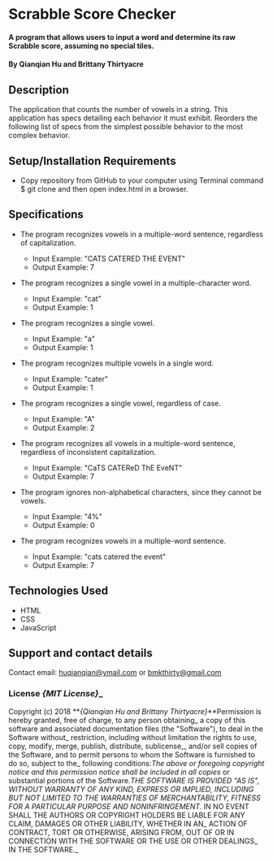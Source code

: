 # Scrabble Score Checker

#### A program that allows users to input a word and determine its raw Scrabble score, assuming no special tiles.

#### By **Qianqian Hu and Brittany Thirtyacre**

## Description

The application that counts the number of vowels in a string. This application has specs detailing each behavior it must exhibit. Reorders the following list of specs from the simplest possible behavior to the most complex behavior.

## Setup/Installation Requirements

* Copy repository from GitHub to your computer using Terminal command $ git clone and then open index.html in a browser.
<!-- * Open [link](https://QIANQIANHU.github.io/number-game) in your browser. -->

## Specifications

* The program recognizes vowels in a multiple-word sentence, regardless of capitalization.
  * Input Example: "CATS CATERED THE EVENT"
  * Output Example: 7

* The program recognizes a single vowel in a multiple-character word.
  * Input Example: "cat"
  * Output Example: 1

* The program recognizes a single vowel.
  * Input Example: "a"
  * Output Example: 1

* The program recognizes multiple vowels in a single word.
  * Input Example: "cater"
  * Output Example: 1

* The program recognizes a single vowel, regardless of case.
  * Input Example: "A"
  * Output Example: 2

* The program recognizes all vowels in a multiple-word sentence, regardless of inconsistent capitalization.
  * Input Example: "CaTS CATEReD ThE EveNT"
  * Output Example: 7

* The program ignores non-alphabetical characters, since they cannot be vowels.
  * Input Example: "4%"
  * Output Example: 0

* The program recognizes vowels in a multiple-word sentence.
  * Input Example: "cats catered the event"
  * Output Example: 7

## Technologies Used

  * HTML
  * CSS
  * JavaScript

## Support and contact details

Contact email: huqianqian@ymail.com or bmkthirty@gmail.com

### License **_{MIT License}_**_

Copyright (c) 2018 **_{Qianqian Hu and Brittany Thirtyacre}_**Permission is hereby granted, free of charge, to any person obtaining_
a copy of this software and associated documentation files (the "Software"), to deal in the Software without_
restriction, including without limitation the rights to use, copy, modify, merge, publish, distribute, sublicense,_
and/or sell copies of the Software, and to permit persons to whom the Software is furnished to do so, subject to the_
following conditions:_The above or foregoing copyright notice and this permission notice shall be included in all copies_
or substantial portions of the Software.__THE SOFTWARE IS PROVIDED "AS IS", WITHOUT WARRANTY OF ANY KIND, EXPRESS OR IMPLIED,_
INCLUDING BUT NOT LIMITED TO THE WARRANTIES OF MERCHANTABILITY, FITNESS FOR A PARTICULAR PURPOSE AND NONINFRINGEMENT._
IN NO EVENT SHALL THE AUTHORS OR COPYRIGHT HOLDERS BE LIABLE FOR ANY CLAIM, DAMAGES OR OTHER LIABILITY, WHETHER IN AN_
ACTION OF CONTRACT, TORT OR OTHERWISE, ARISING FROM, OUT OF OR IN CONNECTION WITH THE SOFTWARE OR THE USE OR OTHER DEALINGS_
IN THE SOFTWARE._
